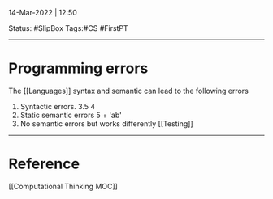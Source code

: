 14-Mar-2022 | 12:50

Status: #SlipBox 
Tags:#CS #FirstPT 

---
# Programming errors
The [[Languages]] syntax and semantic can lead to the following errors

1. Syntactic errors. 3.5 4
2. Static semantic errors 5 + 'ab'
3. No semantic errors but works differently [[Testing]]

---
# Reference
[[Computational Thinking MOC]]